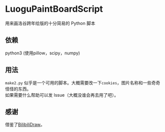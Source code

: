 # LuoguPaintBoardScript
用来画洛谷跨年绘版的十分简易的 Python 脚本

## 依赖

python3 (使用pillow，scipy，numpy)

## 用法

`make2.py` 似乎是一个可用的脚本。大概需要改一下`cookies`，图片名称和一些奇奇怪怪的东西。  
如果需要什么帮助可以发 Issue（大概没谁会再去用了吧）。

## 感谢

借鉴了[BilibiliDraw](https://github.com/TotoriKira/BilibiliDraw)。

